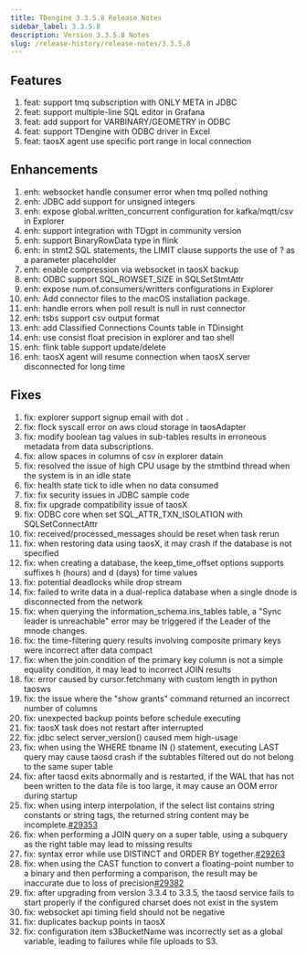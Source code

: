 ```yaml
---
title: TDengine 3.3.5.8 Release Notes
sidebar_label: 3.3.5.8
description: Version 3.3.5.8 Notes
slug: /release-history/release-notes/3.3.5.8
---
```


## Features
  1. feat: support tmq subscription with ONLY META in JDBC
  2. feat: support multiple-line SQL editor in Grafana
  3. feat: add support for VARBINARY/GEOMETRY in ODBC
  4. feat: support TDengine with ODBC driver in Excel
  5. feat: taosX agent use specific port range in local connection

## Enhancements
  1. enh: websocket handle consumer error when tmq polled nothing
  2. enh: JDBC add support for unsigned integers
  3. enh: expose global.written_concurrent configuration for kafka/mqtt/csv in Explorer
  4. enh: support integration with TDgpt in community version
  5. enh: support BinaryRowData type in flink
  6. enh: in stmt2 SQL statements, the LIMIT clause supports the use of ? as a parameter placeholder
  7. enh: enable compression via websocket in taosX backup
  8. enh: ODBC support SQL_ROWSET_SIZE in SQLSetStmtAttr
  9. enh: expose num.of.consumers/writters configurations in Explorer
 10. enh: Add connector files to the macOS installation package.
 11. enh: handle errors when poll result is null in rust connector
 12. enh: tsbs support csv output format
 13. enh: add Classified Connections Counts table in TDinsight
 14. enh: use consist float precision in explorer and tao shell
 15. enh: flink table support update/delete
 16. enh: taosX agent will resume connection when taosX server disconnected for long time

## Fixes
  1. fix: explorer support signup email with dot `.`
  2. fix: flock syscall error on aws cloud storage in taosAdapter
  3. fix: modify boolean tag values in sub-tables results in erroneous metadata from data subscriptions.
  4. fix: allow spaces in columns of csv in explorer datain
  5. fix: resolved the issue of high CPU usage by the stmtbind thread when the system is in an idle state
  6. fix: health state tick to idle when no data consumed
  7. fix: fix security issues in JDBC sample code
  8. fix: fix upgrade compatibility issue of taosX
  9. fix: ODBC core when set SQL_ATTR_TXN_ISOLATION with SQLSetConnectAttr
 10. fix: received/processed_messages should be reset when task rerun
 11. fix: when restoring data using taosX, it may crash if the database is not specified
 12. fix: when creating a database, the keep_time_offset options supports suffixes h (hours) and d (days) for time values
 13. fix: potential deadlocks while drop stream
 14. fix: failed to write data in a dual-replica database when a single dnode is disconnected from the network
 15. fix: when querying the information_schema.ins_tables table, a "Sync leader is unreachable" error may be triggered if the Leader of the mnode changes.
 16. fix: the time-filtering query results involving composite primary keys were incorrect after data compact
 17. fix: when the join condition of the primary key column is not a simple equality condition, it may lead to incorrect JOIN results
 18. fix: error caused by cursor.fetchmany with custom length in python taosws
 19. fix: the issue where the "show grants" command returned an incorrect number of columns
 20. fix: unexpected backup points before schedule executing
 21. fix: taosX task does not restart after interrupted
 22. fix: jdbc select server_version() caused mem high-usage
 23. fix: when using the WHERE tbname IN () statement, executing LAST query may cause taosd crash if the subtables filtered out do not belong to the same super table
 24. fix: after taosd exits abnormally and is restarted, if the WAL that has not been written to the data file is too large, it may cause an OOM error during startup
 25. fix: when using interp interpolation, if the select list contains string constants or string tags, the returned string content may be incomplete.[#29353](https://github.com/taosdata/TDengine/issues/29353)
 26. fix: when performing a JOIN query on a super table, using a subquery as the right table may lead to missing results
 27. fix: syntax error while use DISTINCT and ORDER BY together.[#29263](https://github.com/taosdata/TDengine/issues/29263)
 28. fix: when using the CAST function to convert a floating-point number to a binary and then performing a comparison, the result may be inaccurate due to loss of precision[#29382](https://github.com/taosdata/TDengine/issues/29382)
 29. fix: after upgrading from version 3.3.4 to 3.3.5, the taosd service fails to start properly if the configured charset does not exist in the system
 30. fix: websocket api timing field should not be negative
 31. fix: duplicates backup points in taosX
 32. fix: configuration item s3BucketName was incorrectly set as a global variable, leading to failures while file uploads to S3.

